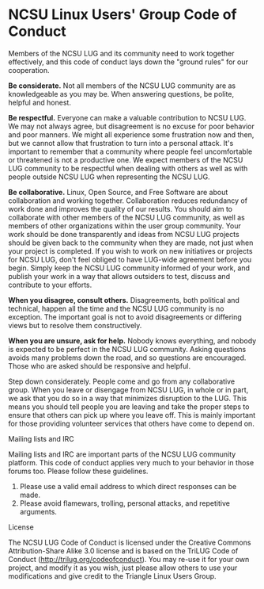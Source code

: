 NCSU Linux Users' Group Code of Conduct
=======================================

Members of the NCSU LUG and its community need to work together effectively,
and this code of conduct lays down the "ground rules" for our cooperation.

**Be considerate.** Not all members of the NCSU LUG community are as
knowledgeable as you may be. When answering questions, be polite, helpful and
honest.

**Be respectful.** Everyone can make a valuable contribution to NCSU LUG. We
may not always agree, but disagreement is no excuse for poor behavior and poor
manners. We might all experience some frustration now and then, but we cannot
allow that frustration to turn into a personal attack. It's important to
remember that a community where people feel uncomfortable or threatened is not
a productive one. We expect members of the NCSU LUG community to be respectful
when dealing with others as well as with people outside NCSU LUG when
representing the NCSU LUG.

**Be collaborative.** Linux, Open Source, and Free Software are about
collaboration and working together. Collaboration reduces redundancy of work
done and improves the quality of our results. You should aim to collaborate
with other members of the NCSU LUG community, as well as members of other
organizations within the user group community. Your work should be done
transparently and ideas from NCSU LUG projects should be given back to the
community when they are made, not just when your project is completed. If you
wish to work on new initiatives or projects for NCSU LUG, don't feel obliged to
have LUG-wide agreement before you begin. Simply keep the NCSU LUG community
informed of your work, and publish your work in a way that allows outsiders to
test, discuss and contribute to your efforts.

**When you disagree, consult others.** Disagreements, both political and
technical, happen all the time and the NCSU LUG community is no exception. The
important goal is not to avoid disagreements or differing views but to resolve
them constructively.

**When you are unsure, ask for help.** Nobody knows everything, and nobody is
expected to be perfect in the NCSU LUG community. Asking questions avoids many
problems down the road, and so questions are encouraged. Those who are asked
should be responsive and helpful.

Step down considerately. People come and go from any collaborative group. When
you leave or disengage from NCSU LUG, in whole or in part, we ask that you do
so in a way that minimizes disruption to the LUG. This means you should tell
people you are leaving and take the proper steps to ensure that others can pick
up where you leave off. This is mainly important for those providing volunteer
services that others have come to depend on.

Mailing lists and IRC

Mailing lists and IRC are important parts of the NCSU LUG community platform.
This code of conduct applies very much to your behavior in those forums too.
Please follow these guidelines.

1. Please use a valid email address to which direct responses can be made.
2. Please avoid flamewars, trolling, personal attacks, and repetitive arguments.

License

The NCSU LUG Code of Conduct is licensed under the Creative Commons
Attribution-Share Alike 3.0 license and is based on the TriLUG Code of Conduct
(http://trilug.org/codeofconduct). You may re-use it for your own project, and
modify it as you wish, just please allow others to use your modifications and
give credit to the Triangle Linux Users Group.
